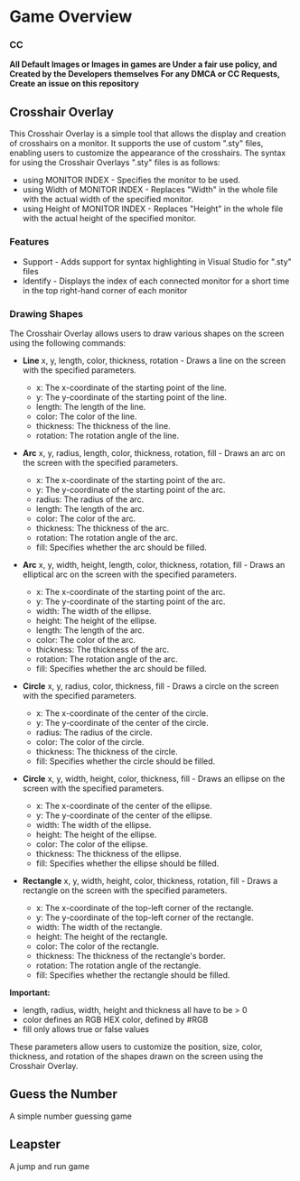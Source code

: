 # Game Overview
### CC
**All Default Images or Images in games are Under a fair use policy, and Created by the Developers themselves**
**For any DMCA or CC Requests, Create an issue on this repository**

## Crosshair Overlay
This Crosshair Overlay is a simple tool that allows the display and creation of crosshairs on a monitor. It supports the use of custom ".sty" files, enabling users to customize the appearance of the crosshairs. The syntax for using the Crosshair Overlays ".sty" files is as follows:

* using MONITOR INDEX - Specifies the monitor to be used.
* using Width of MONITOR INDEX - Replaces "Width" in the whole file with the actual width of the specified monitor.
* using Height of MONITOR INDEX - Replaces "Height" in the whole file with the actual height of the specified monitor.
### Features
* Support - Adds support for syntax highlighting in Visual Studio for ".sty" files
* Identify - Displays the index of each connected monitor for a short time in the top right-hand corner of each monitor
### Drawing Shapes
The Crosshair Overlay allows users to draw various shapes on the screen using the following commands:

* **Line** x, y, length, color, thickness, rotation - Draws a line on the screen with the specified parameters.
    - x: The x-coordinate of the starting point of the line.
    - y: The y-coordinate of the starting point of the line.
    - length: The length of the line.
    - color: The color of the line.
    - thickness: The thickness of the line.
    - rotation: The rotation angle of the line.

* **Arc** x, y, radius, length, color, thickness, rotation, fill - Draws an arc on the screen with the specified parameters.
    - x: The x-coordinate of the starting point of the arc.
    - y: The y-coordinate of the starting point of the arc.
    - radius: The radius of the arc.
    - length: The length of the arc.
    - color: The color of the arc.
    - thickness: The thickness of the arc.
    - rotation: The rotation angle of the arc.
    - fill: Specifies whether the arc should be filled.

* **Arc** x, y, width, height, length, color, thickness, rotation, fill - Draws an elliptical arc on the screen with the specified parameters.
    - x: The x-coordinate of the starting point of the arc.
    - y: The y-coordinate of the starting point of the arc.
    - width: The width of the ellipse.
    - height: The height of the ellipse.
    - length: The length of the arc.
    - color: The color of the arc.
    - thickness: The thickness of the arc.
    - rotation: The rotation angle of the arc.
    - fill: Specifies whether the arc should be filled.

* **Circle** x, y, radius, color, thickness, fill - Draws a circle on the screen with the specified parameters.
    - x: The x-coordinate of the center of the circle.
    - y: The y-coordinate of the center of the circle.
    - radius: The radius of the circle.
    - color: The color of the circle.
    - thickness: The thickness of the circle.
    - fill: Specifies whether the circle should be filled.

* **Circle** x, y, width, height, color, thickness, fill - Draws an ellipse on the screen with the specified parameters.
    - x: The x-coordinate of the center of the ellipse.
    - y: The y-coordinate of the center of the ellipse.
    - width: The width of the ellipse.
    - height: The height of the ellipse.
    - color: The color of the ellipse.
    - thickness: The thickness of the ellipse.
    - fill: Specifies whether the ellipse should be filled.

* **Rectangle** x, y, width, height, color, thickness, rotation, fill - Draws a rectangle on the screen with the specified parameters.
    - x: The x-coordinate of the top-left corner of the rectangle.
    - y: The y-coordinate of the top-left corner of the rectangle.
    - width: The width of the rectangle.
    - height: The height of the rectangle.
    - color: The color of the rectangle.
    - thickness: The thickness of the rectangle's border.
    - rotation: The rotation angle of the rectangle.
    - fill: Specifies whether the rectangle should be filled.

**Important:**
- length, radius, width, height and thickness all have to be > 0
- color defines an RGB HEX color, defined by #RGB
- fill only allows true or false values

These parameters allow users to customize the position, size, color, thickness, and rotation of the shapes drawn on the screen using the Crosshair Overlay.

## Guess the Number
A simple number guessing game

## Leapster
A jump and run game
